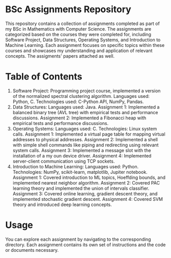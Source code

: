 # BSc Assignments Repository
This repository contains a collection of assignments completed as part of my BSc in Mathematics with Computer Science. The assignments are categorized based on the courses they were completed for, including Software Project, Data Structures, Operating Systems, and Introduction to Machine Learning. Each assignment focuses on specific topics within these courses and showcases my understanding and application of relevant concepts. The assigments' papers attached as well.

# Table of Contents
1. Software Project: Programming project course, implemented a version of the normalized spectral clustering algorithm. 
    Languages used: Python, C.
    Technologies used: C-Python API, NumPy, Pandas.
2. Data Structures:
    Languages used: Java.
    Assignment 1: Implemented a balanced binary tree (AVL tree) with empirical tests and performance discussions.
    Assignment 2: Implemented a Fibonacci heap with empirical tests and performance discussions.
3. Operating Systems:
    Languages used: C.
    Technologies: Linux system calls.
    Assignment 1: Implemented a virtual page table for mapping virtual addresses to physical addresses.
    Assignment 2: Implemented a shell with simple shell commands like piping and redirecting using relevant system calls.
    Assignment 3: Implemented a message slot with the installation of a my oun device driver.
    Assignment 4: Implemented server-client communication using TCP sockets.
4. Introduction to Machine Learning:
    Languages used: Python.
    Technologies:  NumPy, scikit-learn, matplotlib, Jupiter notebook.
    Assignment 1: Covered introduction to ML topics, Hoeffding bounds, and implemented nearest neighbor algorithm.
    Assignment 2: Covered PAC learning theory and implemented the union of intervals classifier.
    Assignment 3: Covered online learning, gradient descent theory, and implemented stochastic gradient descent.
    Assignment 4: Covered SVM theory and introduced deep learning concepts.
    
# Usage
You can explore each assignment by navigating to the corresponding directory. Each assignment contains its own set of instructions and the code or documents necessary.
